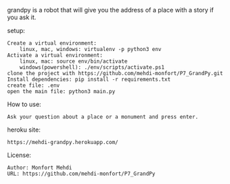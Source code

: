grandpy is a robot that will give you the address of a place with a story if you ask it.

setup:

    Create a virtual environment:
        linux, mac, windows: virtualenv -p python3 env
    Activate a virtual environment:
        linux, mac: source env/bin/activate
        windows(powershell): ./env/scripts/activate.ps1
    clone the project with https://github.com/mehdi-monfort/P7_GrandPy.git
    Install dependencies: pip install -r requirements.txt
    create file: .env
    open the main file: python3 main.py

How to use:

	Ask your question about a place or a monument and press enter.

heroku site:

	https://mehdi-grandpy.herokuapp.com/

License:
	
	Author: Monfort Mehdi
	URL: https://github.com/mehdi-monfort/P7_GrandPy
